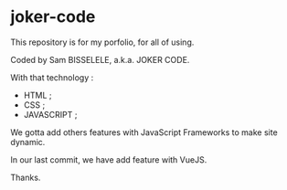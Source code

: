# joker-code

This repository is for my porfolio, for all of using.

Coded by Sam BISSELELE, a.k.a. JOKER CODE.

With that technology :
  - HTML ;
  - CSS ;
  - JAVASCRIPT ;
  
  
We gotta add others features with JavaScript Frameworks to make site dynamic.

In our last commit, we have add feature with VueJS.

Thanks.
